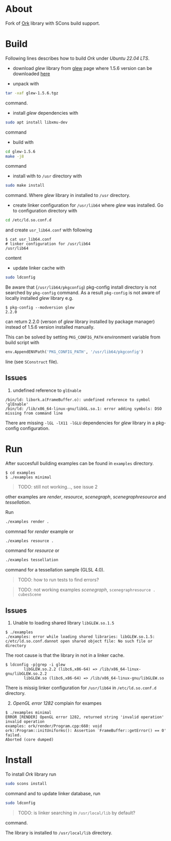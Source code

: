# About

Fork of [Ork](https://gitlab.inria.fr/neyret/ork) library with SCons build support.

# Build

Following lines describes how to build *Ork* under *Ubuntu 22.04 LTS*.

- download *glew* library from [glew](https://glew.sourceforge.net/) page where 1.5.6 version can be downloaded [here](https://sourceforge.net/projects/glew/files/glew/1.5.6/)

- unpack with
```bash
tar -xaf glew-1.5.6.tgz	
```
command.

- install *glew* dependencies with
```bash
sudo apt install libxmu-dev
```
command

- build with
```bash
cd glew-1.5.6
make -j8
```
command

- install with to `/usr` directory with
```bash
sudo make install
```
command. Where *glew* library in installed to `/usr` directory.


- create linker configuration for `/usr/lib64` where *glew* was installed. Go to configuration directory with

```bash
cd /etc/ld.so.conf.d
```

and create `usr_lib64.conf` with following

```console
$ cat usr_lib64.conf 
# linker configuration for /usr/lib64
/usr/lib64
```

content

- update linker cache with

```bash
sudo ldconfig
```

Be aware that (`/usr/lib64/pkgconfig`) pkg-config install directory is not searched by `pkg-config` command. As a result `pkg-config` is not aware of locally installed *glew* library e.g.

```console
$ pkg-config --modversion glew
2.2.0
```

can return 2.2.0 (verson of *glew* library installed by package manager) instead of 1.5.6 version installed manually.

This can be solved by setting `PKG_CONFIG_PATH` environment variable from build script with

```python
env.AppendENVPath('PKG_CONFIG_PATH', '/usr/lib64/pkgconfig')
```

line (see `SConstruct` file).

## Issues

1. undefined reference to `glEnable`

```
/bin/ld: libork.a(FrameBuffer.o): undefined reference to symbol 'glEnable'
/bin/ld: /lib/x86_64-linux-gnu/libGL.so.1: error adding symbols: DSO missing from command line
```

There are missing `-lGL -lX11 -lGLU` dependencies for *glew* library in a pkg-config configuration.


# Run

After succesfull building examples can be found in `examples` directory.

```console
$ cd examples
$ ./examples minimal
```
> TODO: still not working..., see issue 2

other examples are *render*, *resource*, *scenegraph*, *scenegraphresource* and *tessellation*.

Run

```bash
./examples render .
```

commnad for *render* example or

```bash
./examples resource .
```

command for *resource* or

```bash
./examples tessellation
```

command for a tessellation sample (GLSL 4.0).


> TODO: how to run tests to find errors?

> TODO: not working examples *scenegraph*, `scenegraphresource . cubesScene`


## Issues

1. Unable to loading shared library `libGLEW.so.1.5`
```console
$ ./examples
./examples: error while loading shared libraries: libGLEW.so.1.5: c/etc/ld.so.conf.dannot open shared object file: No such file or directory
```

The root cause is that the library in not in a linker cache. 

```console
$ ldconfig -p|grep -i glew
        libGLEW.so.2.2 (libc6,x86-64) => /lib/x86_64-linux-gnu/libGLEW.so.2.2
        libGLEW.so (libc6,x86-64) => /lib/x86_64-linux-gnu/libGLEW.so
```

There is missig linker configuration for `/usr/lib64` in `/etc/ld.so.conf.d` directory.

2. *OpenGL error 1282* complain for exampes

```console
$ ./examples minimal
ERROR [RENDER] OpenGL error 1282, returned string 'invalid operation'
invalid operation
examples: ork/render/Program.cpp:660: void ork::Program::initUniforms(): Assertion `FrameBuffer::getError() == 0' failed.
Aborted (core dumped)
```

# Install

To install *Ork* library run

```bash
sudo scons install
```

command and to update linker database, run

```bash
sudo ldconfig
```

> TODO: is linker searching in `/usr/local/lib` by default?

command.

The library is installed to `/usr/local/lib` directory.
